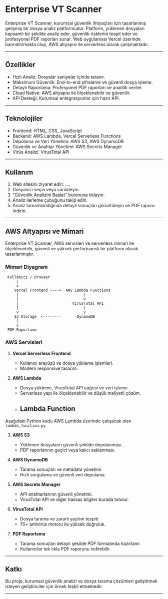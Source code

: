 # Enterprise VT Scanner

Enterprise VT Scanner, kurumsal güvenlik ihtiyaçları için tasarlanmış gelişmiş bir dosya analiz platformudur. Platform, yüklenen dosyaları kapsamlı bir şekilde analiz eder, güvenlik risklerini tespit eder ve profesyonel PDF raporları sunar. Web uygulaması Vercel üzerinde barındırılmakta olup, AWS altyapısı ile serverless olarak çalışmaktadır.  


---

## Özellikler

- Hızlı Analiz: Dosyalar saniyeler içinde taranır.
- Maksimum Güvenlik: End-to-end şifreleme ve güvenli dosya işleme.
- Detaylı Raporlama: Profesyonel PDF raporları ve analitik veriler.
- Cloud Native: AWS altyapısı ile ölçeklenebilir ve güvenilir.
- API Desteği: Kurumsal entegrasyonlar için hazır API.

---

## Teknolojiler

- Frontend: HTML, CSS, JavaScript
- Backend: AWS Lambda, Vercel Serverless Functions
- Depolama ve Veri Yönetimi: AWS S3, AWS DynamoDB
- Güvenlik ve Anahtar Yönetimi: AWS Secrets Manager
- Virüs Analizi: VirusTotal API

---

## Kullanım

1. Web sitesini ziyaret edin: ....
2. Dosyanızı seçin veya sürükleyin.
3. "Güvenlik Analizini Başlat" butonuna tıklayın.
4. Analiz ilerleme çubuğunu takip edin.
5. Analiz tamamlandığında detaylı sonuçları görüntüleyin ve PDF raporu indirin.

---

## AWS Altyapısı ve Mimari

Enterprise VT Scanner, AWS servisleri ve serverless mimari ile ölçeklenebilir, güvenli ve yüksek performanslı bir platform olarak tasarlanmıştır.

### Mimari Diyagram
```
 Kullanıcı / Browser 
     |
     v
    Vercel Frontend ---->  AWS Lambda Functions 
     |                             |
     |                             v
     |                        VirusTotal API 
     |                             |
     v                             v
    S3 Storage  <--------       DynamoDB 
     |
     v
 PDF Raporlama 
````

### AWS Servisleri

1. **Vercel Serverless Frontend**  
   - Kullanıcı arayüzü ve dosya yükleme işlemleri.  
   - Modern responsive tasarım.

2. **AWS Lambda**  
   - Dosya yükleme, VirusTotal API çağrısı ve veri işleme.  
   - Serverless yapı ile ölçeklenebilir ve düşük maliyetli çözüm.
   - ## Lambda Function

Aşağıdaki Python kodu AWS Lambda üzerinde çalışacak olan `lambda_function.py` 
     
   
3. **AWS S3**  
   - Yüklenen dosyaların güvenli şekilde depolanması.  
   - PDF raporlarının geçici veya kalıcı saklanması.

4. **AWS DynamoDB**  
   - Tarama sonuçları ve metadata yönetimi.  
   - Hızlı sorgulama ve güvenli veri depolama.

5. **AWS Secrets Manager**  
   - API anahtarlarının güvenli yönetimi.  
   - VirusTotal API ve diğer hassas bilgiler burada tutulur.

6. **VirusTotal API**  
   - Dosya tarama ve zararlı yazılım tespiti.  
   - 70+ antivirüs motoru ile yüksek doğruluk.

7. **PDF Raporlama**  
   - Tarama sonuçları detaylı şekilde PDF formatında hazırlanır.  
   - Kullanıcılar tek tıkla PDF raporunu indirebilir.

---

## Katkı

Bu proje, kurumsal güvenlik analizi ve dosya tarama çözümleri geliştirmek isteyen geliştiriciler için örnek teşkil etmektedir.

---

